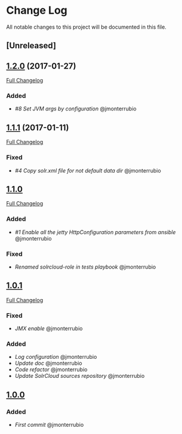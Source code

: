 # Change Log
All notable changes to this project will be documented in this file.

## [Unreleased]

## [1.2.0](https://github.com/idealista-tech/solrcloud-role/tree/1.2.0) (2017-01-27)
[Full Changelog](https://github.com/idealista-tech/solrcloud-role/compare/1.1.1...1.2.0)

### Added
- *#8 Set JVM args by configuration* @jmonterrubio

## [1.1.1](https://github.com/idealista-tech/solrcloud-role/tree/1.1.1) (2017-01-11)
[Full Changelog](https://github.com/idealista-tech/solrcloud-role/compare/1.1.0...1.1.1)

### Fixed
- *#4 Copy solr.xml file for not default data dir* @jmonterrubio

## [1.1.0](https://github.com/idealista-tech/solrcloud-role/tree/1.1.0)
[Full Changelog](https://github.com/idealista-tech/solrcloud-role/compare/1.0.1...1.1.0)

### Added
- *#1 Enable all the jetty HttpConfiguration parameters from ansible* @jmonterrubio

### Fixed
- *Renamed solrcloud-role in tests playbook* @jmonterrubio

## [1.0.1](https://github.com/idealista-tech/solrcloud-role/tree/1.0.1)
[Full Changelog](https://github.com/idealista-tech/solrcloud-role/compare/1.0.0...1.0.1)

### Fixed
- *JMX enable* @jmonterrubio

### Added
- *Log configuration* @jmonterrubio
- *Update doc* @jmonterrubio
- *Code refactor* @jmonterrubio
- *Update SolrCloud sources repository* @jmonterrubio

## [1.0.0](https://github.com/idealista-tech/solrcloud-role/tree/1.0.0)
### Added
- *First commit* @jmonterrubio
